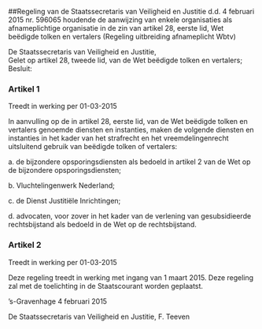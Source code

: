 <meta http-equiv='Content-Type' content='text/html; charset=utf-8' />

##Regeling van de Staatssecretaris van Veiligheid en Justitie d.d. 4 februari 2015 nr. 596065 houdende de aanwijzing van enkele organisaties als afnameplichtige organisatie in de zin van artikel 28, eerste lid, Wet beëdigde tolken en vertalers (Regeling uitbreiding afnameplicht Wbtv)

De Staatssecretaris van Veiligheid en Justitie,  
Gelet op artikel 28, tweede lid, van de Wet beëdigde tolken en vertalers;
Besluit:    

### Artikel  1  
Treedt in werking per 01-03-2015 

In aanvulling op de in artikel 28, eerste lid, van de Wet beëdigde tolken en vertalers genoemde diensten en instanties, maken de volgende diensten en instanties in het kader van het strafrecht en het vreemdelingenrecht uitsluitend gebruik van beëdigde tolken of vertalers: 

a. de bijzondere opsporingsdiensten als bedoeld in artikel 2 van de Wet op de bijzondere opsporingsdiensten;  

b. Vluchtelingenwerk Nederland;  

c. de Dienst Justitiële Inrichtingen;  

d. advocaten, voor zover in het kader van de verlening van gesubsidieerde rechtsbijstand als bedoeld in de Wet op de rechtsbijstand.   

### Artikel  2  
Treedt in werking per 01-03-2015 

Deze regeling treedt in werking met ingang van 1 maart 2015. 
Deze regeling zal met de toelichting in de Staatscourant worden geplaatst.   

’s-Gravenhage 
4 februari 2015   

De 
Staatssecretaris van Veiligheid en Justitie, 
F. Teeven     
